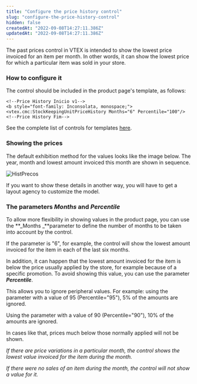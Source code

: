 ```yaml
---
title: "Configure the price history control"
slug: "configure-the-price-history-control"
hidden: false
createdAt: "2022-09-08T14:27:11.386Z"
updatedAt: "2022-09-08T14:27:11.386Z"
---
```


The past prices control in VTEX is intended to show the lowest price invoiced for an item per month. In other words, it can show the lowest price for which a particular item was sold in your store.

### How to configure it

The control should be included in the product page's template, as follows:

```
<!--Price History Inicio v1-->
<b style="font-family: Inconsolata, monospace;"><vtex.cmc:StockKeepingUnitPriceHistory Months="6" Percentile="100"/>
<!--Price History Fim-->
```

See the complete list of controls for templates [here](http://help.vtex.com/tutorial/lista-de-controles-para-templates/ "here").

### Showing the prices

The default exhibition method for the values looks like the image below. The year, month and lowest amount invoiced this month are shown in sequence.

![HistPrecos](https://raw.githubusercontent.com/vtexdocs/dev-portal-content/main/images/configure-the-price-history-control-0.png)

If you want to show these details in another way, you will have to get a layout agency to customize the model.

### The parameters *Months* and *Percentile*

To allow more flexibility in showing values in the product page, you can use the **\_Months \_**parameter to define the number of months to be taken into account by the control.

If the parameter is "6", for example, the control will show the lowest amount invoiced for the item in each of the last six months.

In addition, it can happen that the lowest amount invoiced for the item is below the price usually applied by the store, for example because of a specific promotion. To avoid showing this value, you can use the parameter ***Percentile***.

This allows you to ignore peripheral values. For example: using the parameter with a value of 95 (Percentile="95"), 5% of the amounts are ignored.

Using the parameter with a value of 90 (Percentile="90"), 10% of the amounts are ignored.

In cases like that, prices much below those normally applied will not be shown.

*If there are price variations in a particular month, the control shows the lowest value invoiced for the item during the month.*

*If there were no sales of an item during the month, the control will not show a value for it.*
